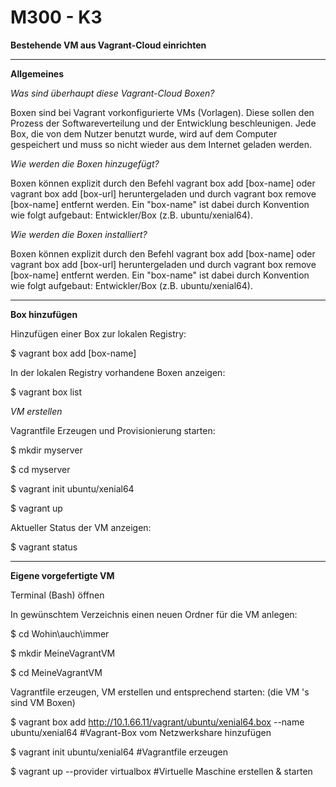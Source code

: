 M300 - K3
============

**Bestehende VM aus Vagrant-Cloud einrichten**
***

**Allgemeines**

*Was sind überhaupt diese Vagrant-Cloud Boxen?*

Boxen sind bei Vagrant vorkonfigurierte VMs (Vorlagen). Diese sollen den Prozess
der Softwareverteilung und der Entwicklung beschleunigen. Jede Box, die von dem
Nutzer benutzt wurde, wird auf dem Computer gespeichert und muss so nicht wieder
aus dem Internet geladen werden.

*Wie werden die Boxen hinzugefügt?*

Boxen können explizit durch den Befehl vagrant box add [box-name] oder vagrant
box add [box-url] heruntergeladen und durch vagrant box remove [box-name]
entfernt werden. Ein "box-name" ist dabei durch Konvention wie folgt aufgebaut:
Entwickler/Box (z.B. ubuntu/xenial64).

*Wie werden die Boxen installiert?*

Boxen können explizit durch den Befehl vagrant box add [box-name] oder vagrant
box add [box-url] heruntergeladen und durch vagrant box remove [box-name]
entfernt werden. Ein "box-name" ist dabei durch Konvention wie folgt aufgebaut:
Entwickler/Box (z.B. ubuntu/xenial64).

***

**Box hinzufügen**

Hinzufügen einer Box zur lokalen Registry:

  $ vagrant box add [box-name]

In der lokalen Registry vorhandene Boxen anzeigen:

  \$ vagrant box list

*VM erstellen*

Vagrantfile Erzeugen und Provisionierung starten:

  \$ mkdir myserver

  \$ cd myserver

  \$ vagrant init ubuntu/xenial64

  \$ vagrant up

Aktueller Status der VM anzeigen:

  \$ vagrant status

***

**Eigene vorgefertigte VM**

Terminal (Bash) öffnen

In gewünschtem Verzeichnis einen neuen Ordner für die VM anlegen:

  \$ cd Wohin\\auch\\immer

  \$ mkdir MeineVagrantVM

  \$ cd MeineVagrantVM

Vagrantfile erzeugen, VM erstellen und entsprechend starten: (die VM 's sind VM Boxen)

  \$ vagrant box add http://10.1.66.11/vagrant/ubuntu/xenial64.box --name
  ubuntu/xenial64 \#Vagrant-Box vom Netzwerkshare hinzufügen

  \$ vagrant init ubuntu/xenial64 \#Vagrantfile erzeugen

  \$ vagrant up --provider virtualbox \#Virtuelle Maschine erstellen & starten
